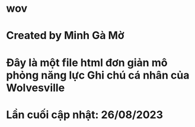 # wov
# Created by Minh Gà Mờ
# Đây là một file html đơn giản mô phỏng năng lực Ghi chú cá nhân của Wolvesville
# Lần cuối cập nhật: 26/08/2023
